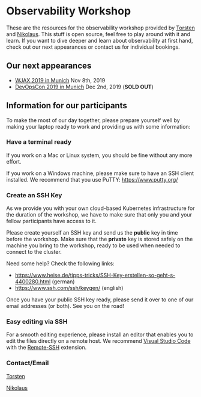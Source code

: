 # Observability Workshop 

These are the resources for the observability workshop provided by [Torsten](https://www.thiswayup.de) and [Nikolaus](https://www.nikolauswinter.de). This stuff is open source, feel free to play around with it and learn. If you want to dive deeper and learn about observability at first hand, check out our next appearances or contact us for individual bookings.

## Our next appearances

* [WJAX 2019 in Munich](https://jax.de/cloud-container-serverless/workshop-observability-log-management-fuer-container-umgebungen/) Nov 8th, 2019
* [DevOpsCon 2019 in Munich](https://devopsconference.de/monitoring-traceability-diagnostics/monitoring-workshop-open-source-observability-and-log-management-in-container-environments/) Dec 2nd, 2019 (**SOLD OUT**)

## Information for our participants

To make the most of our day together, please prepare yourself well by making your laptop ready to work and providing us with some information:

### Have a terminal ready

If you work on a Mac or Linux system, you should be fine without any more effort.

If you work on a Windows machine, please make sure to have an SSH client installed. We recommend that you use PuTTY: https://www.putty.org/

### Create an SSH Key

As we provide you with your own cloud-based Kubernetes infrastructure for the duration of the workshop, we have to make sure that only you and your fellow participants have access to it. 

Please create yourself an SSH key and send us the **public** key in time before the workshop. Make sure that the **private** key is stored safely on the machine you bring to the workshop, ready to be used when needed to connect to the cluster.

Need some help? Check the following links:

* https://www.heise.de/tipps-tricks/SSH-Key-erstellen-so-geht-s-4400280.html (german)
* https://www.ssh.com/ssh/keygen/ (english)

Once you have your public SSH key ready, please send it over to one of our email addresses (or both). See you on the road!

### Easy editing via SSH

For a smooth editing experience, please install an editor that enables you to edit the files directly on a remote host. We recommend [Visual Studio Code](https://code.visualstudio.com/) with the [Remote-SSH](https://code.visualstudio.com/docs/remote/ssh) extension.

### Contact/Email

[Torsten](mailto:tbk@thiswayup.de)

[Nikolaus](mailto:training@nikolauswinter.de)



